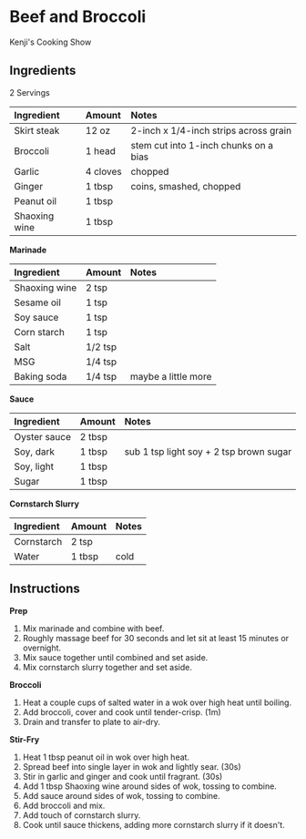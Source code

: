 Beef and Broccoli
=================

Kenji's Cooking Show

Ingredients
-----------

2 Servings

| Ingredient    | Amount   | Notes                                 |
|:--------------|:---------|:--------------------------------------|
| Skirt steak   | 12 oz    | 2-inch x 1/4-inch strips across grain |
| Broccoli      | 1 head   | stem cut into 1-inch chunks on a bias |
| Garlic        | 4 cloves | chopped                               |
| Ginger        | 1 tbsp   | coins, smashed, chopped               |
| Peanut oil    | 1 tbsp   |                                       |
| Shaoxing wine | 1 tbsp   |                                       |

**Marinade**

| Ingredient    | Amount  | Notes               |
|:--------------|:--------|:--------------------|
| Shaoxing wine | 2 tsp   |                     |
| Sesame oil    | 1 tsp   |                     |
| Soy sauce     | 1 tsp   |                     |
| Corn starch   | 1 tsp   |                     |
| Salt          | 1/2 tsp |                     |
| MSG           | 1/4 tsp |                     |
| Baking soda   | 1/4 tsp | maybe a little more |

**Sauce**

| Ingredient   | Amount | Notes                                   |
|:-------------|:-------|:----------------------------------------|
| Oyster sauce | 2 tbsp |                                         |
| Soy, dark    | 1 tbsp | sub 1 tsp light soy + 2 tsp brown sugar |
| Soy, light   | 1 tbsp |                                         |
| Sugar        | 1 tbsp |                                         |

**Cornstarch Slurry**

| Ingredient | Amount | Notes |
|:-----------|:-------|:------|
| Cornstarch | 2 tsp  |       |
| Water      | 1 tbsp | cold  |

Instructions
------------

**Prep**

1. Mix marinade and combine with beef.
2. Roughly massage beef for 30 seconds and let sit at least 15 minutes or overnight.
3. Mix sauce together until combined and set aside.
4. Mix cornstarch slurry together and set aside.

**Broccoli**

1. Heat a couple cups of salted water in a wok over high heat until boiling.
2. Add broccoli, cover and cook until tender-crisp. (1m)
3. Drain and transfer to plate to air-dry.

**Stir-Fry**

1. Heat 1 tbsp peanut oil in wok over high heat.
2. Spread beef into single layer in wok and lightly sear. (30s)
3. Stir in garlic and ginger and cook until fragrant. (30s)
4. Add 1 tbsp Shaoxing wine around sides of wok, tossing to combine.
5. Add sauce around sides of wok, tossing to combine.
6. Add broccoli and mix.
7. Add touch of cornstarch slurry.
8. Cook until sauce thickens, adding more cornstarch slurry if it doesn't.
